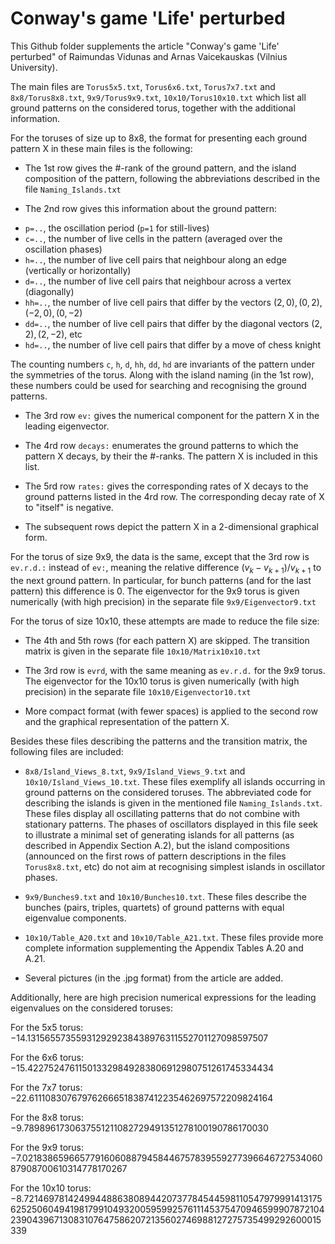 # Conway's game 'Life' perturbed

This Github folder supplements the article "Conway's game 'Life' perturbed" of Raimundas Vidunas and Arnas Vaicekauskas (Vilnius University).

The main files are `Torus5x5.txt`, `Torus6x6.txt`, `Torus7x7.txt` and `8x8/Torus8x8.txt`, `9x9/Torus9x9.txt`, `10x10/Torus10x10.txt` which list all ground patterns on the considered torus, together with the additional information.

For the toruses of size up to 8x8, the format for presenting each ground pattern X in these main files is the following:

* The 1st row gives the #-rank of the ground pattern, and the island composition of the pattern, following the abbreviations described in the file `Naming_Islands.txt`

* The 2nd row gives this information about the ground pattern:
- `p=..`, the oscillation period (`p=1` for still-lives)
- `c=..`, the number of live cells in the pattern (averaged over the oscillation phases)
- `h=..`, the number of live cell pairs that neighbour along an edge (vertically or horizontally)
- `d=..`, the number of live cell pairs that neighbour across a vertex (diagonally)
- `hh=..`, the number of live cell pairs that differ by the vectors $(2,0), (0,2), (-2,0), (0,-2)$
- `dd=..`, the number of live cell pairs that differ by the diagonal vectors $(2,2), (2,-2)$, etc
- `hd=..`, the number of live cell pairs that differ by a move of chess knight

The counting numbers `c`, `h`, `d`, `hh`, `dd`, `hd` are invariants of the pattern under the symmetries of the torus. Along with the island naming (in the 1st row), these numbers could be used for searching and recognising the ground patterns.

* The 3rd row `ev:` gives the numerical component for the pattern X in the leading eigenvector.

* The 4rd row `decays:` enumerates the ground patterns to which the pattern X decays, by their the #-ranks. The pattern X is included in this list.

* The 5rd row `rates:` gives the corresponding rates of X decays to the ground patterns listed in the 4rd row. The corresponding decay rate of X to "itself" is negative.

* The subsequent rows depict the pattern X in a 2-dimensional graphical form. 

For the torus of size 9x9, the data is the same, except that the 3rd row is `ev.r.d.:` instead of `ev:`, meaning the relative difference $(v_{k}-v_{k+1})/v_{k+1}$ to the next ground pattern. In particular, for bunch patterns (and for the last pattern) this difference is $0$. The eigenvector for the 9x9 torus is given numerically (with high precision) in the separate file `9x9/Eigenvector9.txt`

For the torus of size 10x10, these attempts are made to reduce the file size:

- The 4th and 5th rows (for each pattern X) are skipped. The transition matrix 
is given in the separate file `10x10/Matrix10x10.txt`

- The 3rd row is `evrd`, with the same meaning as `ev.r.d.` for the 9x9 torus.
The eigenvector for the 10x10 torus is given numerically (with high precision) 
in the separate file `10x10/Eigenvector10.txt`

- More compact format (with fewer spaces) is applied to the second row and 
the graphical representation of the pattern X.

Besides these files describing the patterns and the transition matrix, the following files are included:

* `8x8/Island_Views_8.txt`, `9x9/Island_Views_9.txt` and `10x10/Island_Views_10.txt`.
These files exemplify all islands occurring in ground patterns on the considered toruses.
The abbreviated code for describing the islands is given in the mentioned file 
`Naming_Islands.txt`. These files display all oscillating patterns that do not combine with stationary patterns. The phases of oscillators displayed in this file seek to illustrate a minimal set of generating islands for all patterns (as described in Appendix Section A.2), but the island compositions (announced on the first rows of pattern descriptions in the files `Torus8x8.txt`, etc) do not aim at recognising simplest islands in oscillator phases.

* `9x9/Bunches9.txt` and `10x10/Bunches10.txt`. These files describe the bunches (pairs, triples, quartets) of ground patterns with equal eigenvalue components.

* `10x10/Table_A20.txt` and `10x10/Table_A21.txt`. These files provide more complete information 
supplementing the Appendix Tables A.20 and A.21.

* Several pictures (in the .jpg format) from the article are added. 

Additionally, here are high precision numerical expressions for the leading eigenvalues on the considered toruses:

For the 5x5 torus:
$-14.131565573559312929238438976311552701127098597507$

For the 6x6 torus:
$-15.422752476115013329849283806912980751261745334434$

For the 7x7 torus:
$-22.611108307679762666518387412235462697572209824164$

For the 8x8 torus: 
$-9.7898961730637551211082729491351278100190786170030$

For the 9x9 torus:
$-7.02183865966577916060887945844675783955927739664672753406087908700610314778170267$

For the 10x10 torus:
$-8.72146978142499448863808944207377845445981105479799914131756252506049419817991049320059599257611145375470946599907872104239043967130831076475862072135602746988127275735499292600015339$
